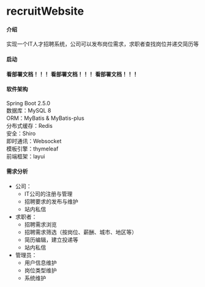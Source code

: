 # recruitWebsite

#### 介绍
实现一个IT人才招聘系统，公司可以发布岗位需求，求职者查找岗位并递交简历等


#### 启动

**看部署文档！！！**
**看部署文档！！！**
**看部署文档！！！**

#### 软件架构
Spring Boot 2.5.0  
数据库：MySQL 8  
ORM：MyBatis & MyBatis-plus  
分布式缓存：Redis  
安全：Shiro  
即时通讯：Websocket  
模板引擎：thymeleaf  
前端框架：layui  

#### 需求分析
+ 公司：
    + IT公司的注册与管理
    + 招聘要求的发布与维护
    + 站内私信
+ 求职者：
    + 招聘需求浏览
    + 招聘需求筛选（按岗位、薪酬、城市、地区等）
    + 简历编辑，建立投递等
    + 站内私信
+ 管理员：
    + 用户信息维护
    + 岗位类型维护
    + 系统维护
